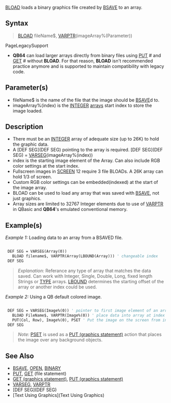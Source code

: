 [BLOAD](BLOAD) loads a binary graphics file created by [BSAVE](BSAVE) to an array. 

## Syntax

>  [BLOAD](BLOAD) fileName$, [VARPTR](VARPTR)(imageArray%(Parameter))


PageLegacySupport
* **QB64** can load larger arrays directly from binary files using [PUT](PUT) # and [GET](GET) # without **BLOAD**. For that reason, **BLOAD** isn't recommended practice anymore and is supported to maintain compatibility with legacy code.


## Parameter(s)

* fileName$ is the name of the file that the image should be [BSAVE](BSAVE)d to.
* imageArray%(index) is the [INTEGER](INTEGER) [arrays](arrays) start index to store the image loaded.


## Description

* There must be an [INTEGER](INTEGER) array of adequate size (up to 26K) to hold the graphic data.
* A [DEF SEG](DEF SEG) pointing to the array is required. [DEF SEG](DEF SEG) = [VARSEG](VARSEG)(imageArray%(index))
* index is the starting image element of the Array. Can also include RGB color settings at the start index.
* Fullscreen images in [SCREEN](SCREEN) 12 require 3 file BLOADs. A 26K array can hold 1/3 of screen.
* Custom RGB color settings can be embedded(indexed) at the start of the image array. 
* BLOAD can be used to load any array that was saved with [BSAVE](BSAVE), not just graphics.
* Array sizes are limited to 32767 Integer elements due to use of [VARPTR](VARPTR) in QBasic and **QB64**'s emulated conventional memory.


## Example(s)

*Example 1:* Loading data to an array from a BSAVED file.

```vb

 DEF SEG = VARSEG(Array(0))
   BLOAD filename$, VARPTR(Array(LBOUND(Array))) ' changeable index
 DEF SEG 

```
> *Explanation:* Referance any type of array that matches the data saved. Can work with Integer, Single, Double, Long, fixed length Strings or [TYPE](TYPE) arrays. [LBOUND](LBOUND) determines the starting offset of the array or another index could be used.


*Example 2:* Using a QB default colored image.  

```vb

 DEF SEG = VARSEG(Image%(0)) ' pointer to first image element of an array
   BLOAD FileName$, VARPTR(Image%(0)) ' place data into array at index position 0
   PUT(Col, Row), Image%(0), PSET ' Put the image on the screen from index 0
 DEF SEG 

```
>  *Note:* [PSET](PSET) is used as a [PUT (graphics statement)](PUT (graphics statement)) action that places the image over any background objects.


## See Also

* [BSAVE](BSAVE), [OPEN](OPEN), [BINARY](BINARY)
* [PUT](PUT), [GET](GET) (file statement)
* [GET (graphics statement)](GET (graphics statement)), [PUT (graphics statement)](PUT (graphics statement))
* [VARSEG](VARSEG), [VARPTR](VARPTR)
* [DEF SEG](DEF SEG)
* [Text Using Graphics](Text Using Graphics)




